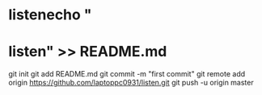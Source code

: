 # listenecho "
# listen" >> README.md
git init
git add README.md
git commit -m "first commit"
git remote add origin https://github.com/laptoppc0931/listen.git
git push -u origin master
